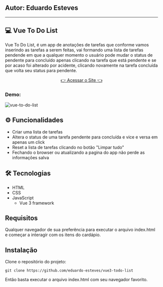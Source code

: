 <h2 style="text-aligin:center;">
  Autor: Eduardo Esteves
</h2>
<hr>

## 💻 Vue To Do List

Vue To Do List, é um app de anotações de tarefas que conforme vamos inserindo 
as tarefas a serem feitas, vai formando uma lista de tarefas pendende em que
a qualquer momento o usuário pode mudar o status de pendente para concluído apenas
clicando na tarefa que está pendente e se por acaso foi alterado por acidente, clicando
novamente na tarefa concluída que volta seu status para pendente.

<p align="center">
    <a href="https://eduardo-esteves.github.io/vue3-todo-list/" target="_blank">👉 Acessar o Site 👈</a>
</p>

### Demo:

![vue-to-do-list](https://user-images.githubusercontent.com/93061383/226767164-42bf0fd9-4632-457e-9d95-f24858a0aa58.gif)

## ⚙ Funcionalidades

- Criar uma lista de tarefas 
- Altera o status de uma tarefa pendente para concluída e vice e versa em apenas um click
- Reset a lista de tarefas clicando no botão "Limpar tudo"
- Fechando o browser ou atualizando a pagina do app não perde as informações salva

## 🛠 Tecnologias
- HTML
- CSS
- JavaScript
    - Vue 3 framework
## Requisitos

Qualquer navegador de sua preferência para executar o arquivo index.html e começar
a interagir com os itens do cardápio.

## Instalação

Clone o repositório do projeto:

```
git clone https://github.com/eduardo-esteves/vue3-todo-list
```
Então basta executar o arquivo index.html com seu navegador favorito.
